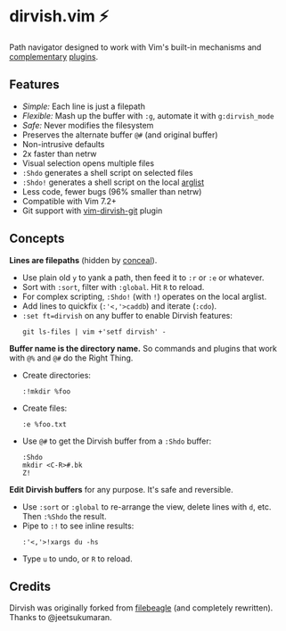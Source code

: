 dirvish.vim :zap:
=================

Path navigator designed to work with Vim's built-in mechanisms and
[complementary](https://github.com/tpope/vim-eunuch)
[plugins](https://github.com/tpope/vim-unimpaired).

Features
--------

- _Simple:_ Each line is just a filepath
- _Flexible:_ Mash up the buffer with `:g`, automate it with `g:dirvish_mode`
- _Safe:_ Never modifies the filesystem
- Preserves the alternate buffer `@#` (and original buffer)
- Non-intrusive defaults
- 2x faster than netrw
- Visual selection opens multiple files
- `:Shdo` generates a shell script on selected files
- `:Shdo!` generates a shell script on the local [arglist](https://neovim.io/doc/user/editing.html#arglist)
- Less code, fewer bugs (96% smaller than netrw)
- Compatible with Vim 7.2+
- Git support with [vim-dirvish-git](https://github.com/kristijanhusak/vim-dirvish-git) plugin

Concepts
--------

**Lines are filepaths** (hidden by [conceal](https://neovim.io/doc/user/syntax.html#conceal)).

- Use plain old `y` to yank a path, then feed it to `:r` or `:e` or whatever.
- Sort with `:sort`, filter with `:global`. Hit `R` to reload.
- For complex scripting, `:Shdo!` (with `!`) operates on the local arglist.
- Add lines to quickfix (`:'<,'>caddb`) and iterate (`:cdo`).
- `:set ft=dirvish` on any buffer to enable Dirvish features:
  ```
  git ls-files | vim +'setf dirvish' -
  ```

**Buffer name is the directory name.**  So commands and plugins that work with
`@%` and `@#` do the Right Thing.

- Create directories:
  ```
  :!mkdir %foo
  ```
- Create files:
  ```
  :e %foo.txt
  ```
- Use `@#` to get the Dirvish buffer from a `:Shdo` buffer:
  ```
  :Shdo
  mkdir <C-R>#.bk
  Z!
  ```

**Edit Dirvish buffers** for any purpose. It's safe and reversible.

- Use `:sort` or `:global` to re-arrange the view, delete lines with `d`, etc.
  Then `:%Shdo` the result.
- Pipe to `:!` to see inline results:
  ```
  :'<,'>!xargs du -hs
  ```
- Type `u` to undo, or `R` to reload.

Credits
-------

Dirvish was originally forked from
[filebeagle](https://github.com/jeetsukumaran/vim-filebeagle) (and completely
rewritten). Thanks to @jeetsukumaran.
